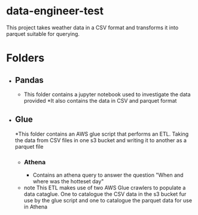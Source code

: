 # data-engineer-test

This project takes weather data in a CSV format and transforms it into parquet suitable for querying.

# Folders

* ## Pandas
  *  This folder contains a jupyter notebook used to investigate the data provided
  *It also contains the data in CSV and parquet format

* ##  Glue
  *This folder contains an AWS glue script that performs an ETL. Taking the data from  CSV files in one s3 bucket and writing it to another as  a parquet file
  * ### Athena
    * Contains an athena query to answer the question "When and where was the hotteset day"
   * note This ETL makes use of two AWS Glue crawlers to populate a data cataglue. One to catalogue the CSV data in the s3 bucket fur use by the glue script and one to catalogue the parquet data for use in Athena

